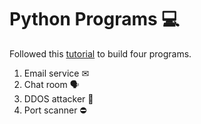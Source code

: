 # Python Programs 💻
Followed this [tutorial](https://www.youtube.com/watch?v=FGdiSJakIS4) to build four programs. 
1. Email service    ✉ 
2. Chat room 🗣  
3. DDOS attacker 🚫  
4. Port scanner ⛔  
